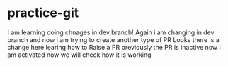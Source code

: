 # practice-git
I am learning doing chnages in dev branch!
Again i am changing in dev branch and now i am trying to create another type of PR
Looks there is a change here
learing how to Raise a PR
previously the PR is inactive now i am activated now we will check how it is working

